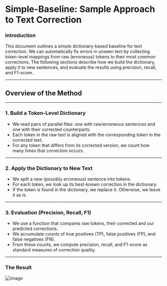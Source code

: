 # Simple-Baseline: Sample Approach to Text Correction

### Introduction
This document outlines a simple dictionary-based baseline for text correction. We can automatically fix errors in unseen text by collecting token-level mappings from raw (erroneous) tokens to their most common corrections. The following sections describe how we build the dictionary, apply it to new sentences, and evaluate the results using precision, recall, and F1-score.  

---
## Overview of the Method
---
### 1. Build a Token-Level Dictionary
- We read pairs of parallel files: one with raw/erroneous sentences and one with their corrected counterparts.
- Each token in the raw text is aligned with the corresponding token in the corrected text.
- For any token that differs from its corrected version, we count how many times that correction occurs.
---
### 2. Apply the Dictionary to New Text
- We split a new (possibly erroneous) sentence into tokens.
- For each token, we look up its best-known correction in the dictionary.
- If the token is found in the dictionary, we replace it. Otherwise, we leave it as is.
---
### 3. Evaluation (Precision, Recall, F1)
- We use a function that compares raw tokens, their corrected and our predicted corrections.
- We accumulate counts of true positives (TP), false positives (FP), and false negatives (FN).
- From these counts, we compute precision, recall, and F1-score as standard measures of correction quality.
---
### The Result
![image](https://github.com/SL6I/Text-Correction/blob/6573d07542c5943edbb5c7cfff10d0b262fd9781/Images/Simple%20Baseline.png)
